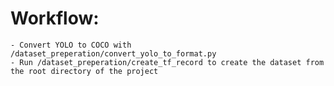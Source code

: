 
# Workflow:
    - Convert YOLO to COCO with /dataset_preperation/convert_yolo_to_format.py
    - Run /dataset_preperation/create_tf_record to create the dataset from the root directory of the project
